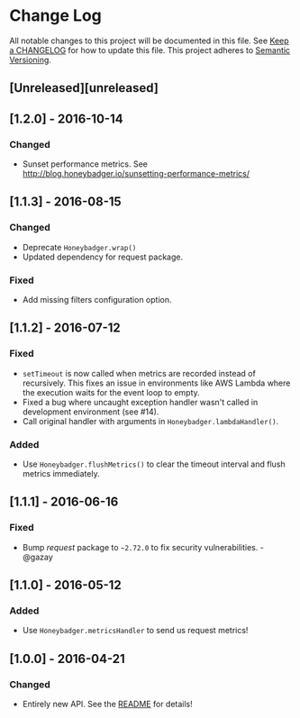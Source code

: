 # Change Log
All notable changes to this project will be documented in this file. See [Keep a
CHANGELOG](http://keepachangelog.com/) for how to update this file. This project
adheres to [Semantic Versioning](http://semver.org/).

## [Unreleased][unreleased]

## [1.2.0] - 2016-10-14
### Changed
- Sunset performance metrics. See
  http://blog.honeybadger.io/sunsetting-performance-metrics/

## [1.1.3] - 2016-08-15
### Changed
- Deprecate `Honeybadger.wrap()`
- Updated dependency for request package.

### Fixed
- Add missing filters configuration option.

## [1.1.2] - 2016-07-12
### Fixed
- `setTimeout` is now called when metrics are recorded instead of recursively.
  This fixes an issue in environments like AWS Lambda where the execution waits
  for the event loop to empty.
- Fixed a bug where uncaught exception handler wasn't called in development
  environment (see #14).
- Call original handler with arguments in `Honeybadger.lambdaHandler()`.

### Added
- Use `Honeybadger.flushMetrics()` to clear the timeout interval and flush
  metrics immediately.

## [1.1.1] - 2016-06-16
### Fixed
- Bump *request* package to `~2.72.0` to fix security vulnerabilities. -@gazay

## [1.1.0] - 2016-05-12
### Added
- Use `Honeybadger.metricsHandler` to send us request metrics!

## [1.0.0] - 2016-04-21
### Changed
- Entirely new API. See the [README](README.md) for details!
